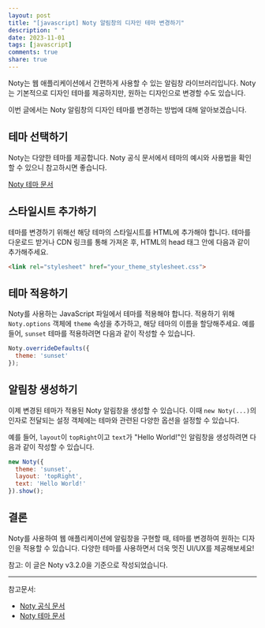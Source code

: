 ```yaml
---
layout: post
title: "[javascript] Noty 알림창의 디자인 테마 변경하기"
description: " "
date: 2023-11-01
tags: [javascript]
comments: true
share: true
---
```


Noty는 웹 애플리케이션에서 간편하게 사용할 수 있는 알림창 라이브러리입니다. Noty는 기본적으로 디자인 테마를 제공하지만, 원하는 디자인으로 변경할 수도 있습니다.

이번 글에서는 Noty 알림창의 디자인 테마를 변경하는 방법에 대해 알아보겠습니다.

## 테마 선택하기

Noty는 다양한 테마를 제공합니다. Noty 공식 문서에서 테마의 예시와 사용법을 확인할 수 있으니 참고하시면 좋습니다.

[Noty 테마 문서](https://ned.im/noty/#/themes)

## 스타일시트 추가하기

테마를 변경하기 위해선 해당 테마의 스타일시트를 HTML에 추가해야 합니다. 테마를 다운로드 받거나 CDN 링크를 통해 가져온 후, HTML의 head 태그 안에 다음과 같이 추가해주세요.

```html
<link rel="stylesheet" href="your_theme_stylesheet.css">
```

## 테마 적용하기

Noty를 사용하는 JavaScript 파일에서 테마를 적용해야 합니다. 적용하기 위해 `Noty.options` 객체에 `theme` 속성을 추가하고, 해당 테마의 이름을 할당해주세요. 예를 들어, `sunset` 테마를 적용하려면 다음과 같이 작성할 수 있습니다.

```javascript
Noty.overrideDefaults({
  theme: 'sunset'
});
```

## 알림창 생성하기

이제 변경된 테마가 적용된 Noty 알림창을 생성할 수 있습니다. 이때 `new Noty(...)`의 인자로 전달되는 설정 객체에는 테마와 관련된 다양한 옵션을 설정할 수 있습니다.

예를 들어, `layout`이 `topRight`이고 `text`가 "Hello World!"인 알림창을 생성하려면 다음과 같이 작성할 수 있습니다.

```javascript
new Noty({
  theme: 'sunset',
  layout: 'topRight',
  text: 'Hello World!'
}).show();
```

## 결론

Noty를 사용하여 웹 애플리케이션에 알림창을 구현할 때, 테마를 변경하여 원하는 디자인을 적용할 수 있습니다. 다양한 테마를 사용하면서 더욱 멋진 UI/UX를 제공해보세요!

참고: 이 글은 Noty v3.2.0을 기준으로 작성되었습니다.

---

참고문서:

- [Noty 공식 문서](https://ned.im/noty)
- [Noty 테마 문서](https://ned.im/noty/#/themes)